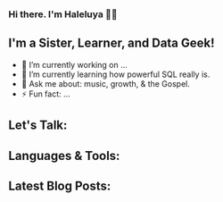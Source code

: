 ### Hi there. I'm Haleluya 👋🏽

## I'm a Sister, Learner, and Data Geek!
- 🔭 I’m currently working on ...
- 🌱 I’m currently learning how powerful SQL really is. 
- 💬 Ask me about: music, growth, & the Gospel.
- ⚡ Fun fact: ...

## Let's Talk: 

## Languages & Tools: 

## Latest Blog Posts: 
